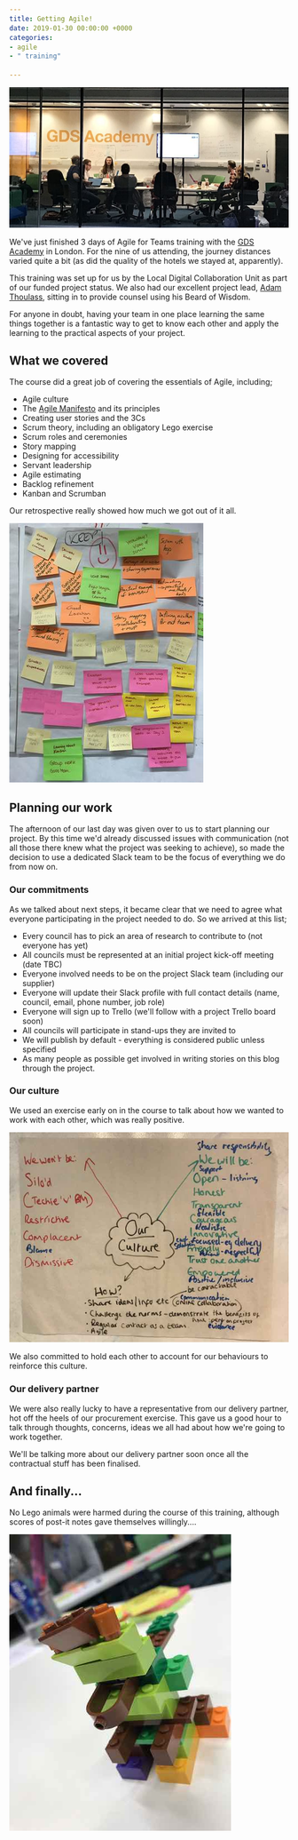 ```yaml
---
title: Getting Agile!
date: 2019-01-30 00:00:00 +0000
categories:
- agile
- " training"

---
```

![Image showing the training room with people talking](/uploads/Academygroup.jpg "Training room")

We've just finished 3 days of Agile for Teams training with the [GDS Academy]() in London. For the nine of us attending, the journey distances varied quite a bit (as did the quality of the hotels we stayed at, apparently).

This training was set up for us by the Local Digital Collaboration Unit as part of our funded project status. We also had our excellent project lead, [Adam Thoulass](https://twitter.com/AdamThoulass), sitting in to provide counsel using his Beard of Wisdom.

For anyone in doubt, having your team in one place learning the same things together is a fantastic way to get to know each other and apply the learning to the practical aspects of your project.

## What we covered

The course did a great job of covering the essentials of Agile, including;

* Agile culture
* The [Agile Manifesto](https://agilemanifesto.org) and its principles
* Creating user stories and the 3Cs
* Scrum theory, including an obligatory Lego exercise
* Scrum roles and ceremonies
* Story mapping
* Designing for accessibility
* Servant leadership
* Agile estimating
* Backlog refinement
* Kanban and Scrumban

Our retrospective really showed how much we got out of it all.

![Image of post it notes showing positive comments](/uploads/positive_feedback.jpg "Positive Feedback")

## Planning our work

The afternoon of our last day was given over to us to start planning our project. By this time we'd already discussed issues with communication (not all those there knew what the project was seeking to achieve), so made the decision to use a dedicated Slack team to be the focus of everything we do from now on.

### Our commitments

As we talked about next steps, it became clear that we need to agree what everyone participating in the project needed to do. So we arrived at this list;

* Every council has to pick an area of research to contribute to (not everyone has yet)
* All councils must be represented at an initial project kick-off meeting (date TBC)
* Everyone involved needs to be on the project Slack team (including our supplier)
* Everyone will update their Slack profile with full contact details (name, council, email, phone number, job role)
* Everyone will sign up to Trello (we'll follow with a project Trello board soon)
* All councils will participate in stand-ups they are invited to
* We will publish by default - everything is considered public unless specified
* As many people as possible get involved in writing stories on this blog through the project.

### Our culture

We used an exercise early on in the course to talk about how we wanted to work with each other, which was really positive.

![Image showing the ideas the team had about culture](/uploads/culture.jpg "Our Culture")

We also committed to hold each other to account for our behaviours to reinforce this culture.

### Our delivery partner

We were also really lucky to have a representative from our delivery partner, hot off the heels of our procurement exercise. This gave us a good hour to talk through thoughts, concerns, ideas we all had about how we're going to work together.

We'll be talking more about our delivery partner soon once all the contractual stuff has been finalised.

## And finally...

No Lego animals were harmed during the course of this training, although scores of post-it notes gave themselves willingly....

![](/uploads/lego_animal.jpg)